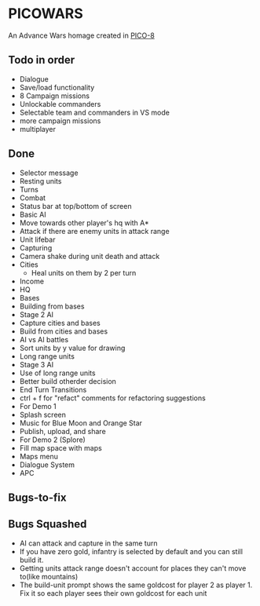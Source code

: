 PICOWARS
========

An Advance Wars homage created in [PICO-8](https://www.lexaloffle.com/pico-8.php)


Todo in order
-------------

* Dialogue
* Save/load functionality
* 8 Campaign missions
* Unlockable commanders
* Selectable team and commanders in VS mode
* more campaign missions
* multiplayer


Done
----

* Selector message
* Resting units
* Turns
* Combat
* Status bar at top/bottom of screen
* Basic AI
 * Move towards other player's hq with A*
 * Attack if there are enemy units in attack range
* Unit lifebar
* Capturing
* Camera shake during unit death and attack
* Cities
  * Heal units on them by 2 per turn
* Income
* HQ
* Bases
* Building from bases
* Stage 2 AI
 * Capture cities and bases
 * Build from cities and bases
* AI vs AI battles
* Sort units by y value for drawing
* Long range units
* Stage 3 AI
 * Use of long range units
 * Better build otherder decision
* End Turn Transitions
* ctrl + f for "refact" comments for refactoring suggestions
* For Demo 1
 * Splash screen
 * Music for Blue Moon and Orange Star
 * Publish, upload, and share
* For Demo 2 (Splore)
 * Fill map space with maps
 * Maps menu
* Dialogue System
* APC



Bugs-to-fix
-----------


Bugs Squashed
-------------

* AI can attack and capture in the same turn
* If you have zero gold, infantry is selected by default and you can still build it.
* Getting units attack range doesn't account for places they can't move to(like mountains)
* The build-unit prompt shows the same goldcost for player 2 as player 1. Fix it so each player sees their own goldcost for each unit
